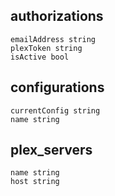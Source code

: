 ## authorizations

```
emailAddress string
plexToken string
isActive bool
```

## configurations

```
currentConfig string
name string
```

## plex_servers

```
name string
host string
```
